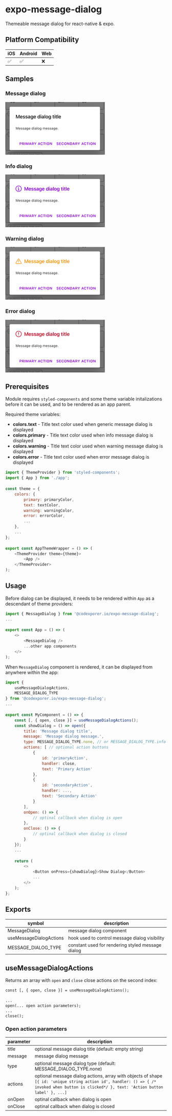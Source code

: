 # expo-message-dialog
Themeable message dialog for react-native & expo.

## Platform Compatibility
iOS|Android|Web|
-|-|-|
✅|✅|❌|

## Samples

### Message dialog
<img title="Message dialog" src="https://github.com/codexplorer-io/expo-message-dialog/blob/main/samples/type-none.png?raw=true">

### Info dialog
<img title="Info message dialog" src="https://github.com/codexplorer-io/expo-message-dialog/blob/main/samples/type-info.png?raw=true">

### Warning dialog
<img title="Warning message dialog" src="https://github.com/codexplorer-io/expo-message-dialog/blob/main/samples/type-warning.png?raw=true">

### Error dialog
<img title="Error message dialog" src="https://github.com/codexplorer-io/expo-message-dialog/blob/main/samples/type-error.png?raw=true">

## Prerequisites
Module requires `styled-components` and some theme variable initalizations before it can be used, and to be rendered as an app parent.

Required theme variables:

- **colors.text** - Title text color used when generic message dialog is displayed
- **colors.primary** - Title text color used when info message dialog is displayed
- **colors.warning** - Title text color used when warning message dialog is displayed
- **colors.error** - Title text color used when error message dialog is displayed

```javascript
import { ThemeProvider } from 'styled-components';
import { App } from './app';

const theme = {
    colors: {
        primary: primaryColor,
        text: textColor,
        warning: warningColor,
        error: errorColor,
        ...
    },
    ...
};

export const AppThemeWrapper = () => (
    <ThemeProvider theme={theme}>
        <App />
    </ThemeProvider>
);
```

## Usage
Before dialog can be displayed, it needs to be rendered within `App` as a descendant of theme providers:
```javascript
import { MessageDialog } from '@codexporer.io/expo-message-dialog';
...

export const App = () => (
    <>
        <MessageDialog />
        ...other app components
    </>
);
```
When `MessageDialog` component is rendered, it can be displayed from anywhere within the app:
```javascript
import {
    useMessageDialogActions,
    MESSAGE_DIALOG_TYPE
} from '@codexporer.io/expo-message-dialog';
...

export const MyComponent = () => {
    const [, { open, close }] = useMessageDialogActions();
    const showDialog = () => open({
        title: 'Message dialog title',
        message: 'Message dialog message.',
        type: MESSAGE_DIALOG_TYPE.none, // or MESSAGE_DIALOG_TYPE.info | MESSAGE_DIALOG_TYPE.warning | MESSAGE_DIALOG_TYPE.error
        actions: [ // optional action buttons
            {
                id: 'primaryAction',
                handler: close,
                text: 'Primary Action'
            },
            {
                id: 'secondaryAction',
                handler: ...,
                text: 'Secondary Action'
            }
        ],
        onOpen: () => {
            // optinal callback when dialog is open
        },
        onClose: () => {
            // optinal callback when dialog is closed
        }
    });
    ...
    
    return (
        <>
            <Button onPress={showDialog}>Show Dialog</Button>
            ...
        </>
    );
};
```

## Exports
symbol|description|
-|-|
MessageDialog|message dialog component|
useMessageDialogActions|hook used to control message dialog visibility|
MESSAGE_DIALOG_TYPE|constant used for rendering styled message dialog|

## useMessageDialogActions
Returns an array with `open` and `close` close actions on the second index:
```
const [, { open, close }] = useMessageDialogActions();

...
open(... open action parameters);
...
close();
```

### Open action parameters
parameter|description|
-|-|
title|optional message dialog title (default: empty string)|
message|message dialog message|
type|optional message dialog type (default: MESSAGE_DIALOG_TYPE.none)|
actions|optional message dialog actions, array with objects of shape `[{ id: 'unique string action id', handler: () => { /* invoked when button is clicked*/ }, text: 'Action button label' }, ...]`|
onOpen|optinal callback when dialog is open|
onClose|optinal callback when dialog is closed|
